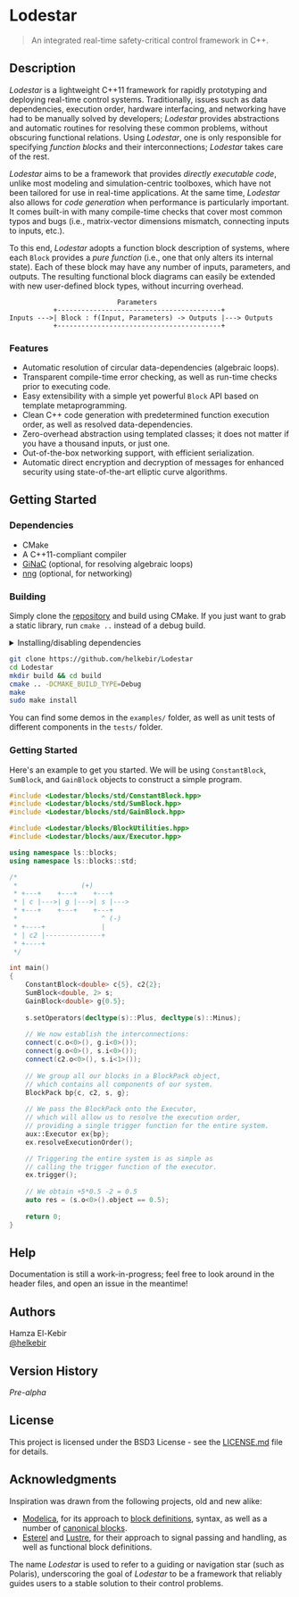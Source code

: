 # Lodestar

> An integrated real-time safety-critical control framework in C++.

## Description

_Lodestar_ is a lightweight C++11 framework for rapidly prototyping and deploying real-time control systems.
Traditionally, issues such as data dependencies, execution order, hardware interfacing, and networking have had to be
manually solved by developers; _Lodestar_ provides abstractions and automatic routines for resolving these common
problems, without obscuring functional relations. Using _Lodestar_, one is only responsible for specifying
_function blocks_ and their interconnections; _Lodestar_ takes care of the rest.

_Lodestar_ aims to be a framework that provides _directly executable code_, unlike most modeling and simulation-centric
toolboxes, which have not been tailored for use in real-time applications. At the same time, _Lodestar_ also allows for
_code generation_ when performance is particularly important. It comes built-in with many compile-time checks that cover
most common typos and bugs (i.e., matrix-vector dimensions mismatch, connecting inputs to inputs, etc.).

To this end, _Lodestar_ adopts a function block description of systems, where
each `Block` provides a _pure function_ (i.e., one that only alters its internal state). Each of these block may have
any number of inputs, parameters, and outputs. The resulting functional block diagrams can easily be extended with new
user-defined block types, without incurring overhead.

```
                           Parameters
           +-----------------------------------------+
Inputs --->| Block : f(Input, Parameters) -> Outputs |---> Outputs
           +-----------------------------------------+
```

### Features

- Automatic resolution of circular data-dependencies (algebraic loops).
- Transparent compile-time error checking, as well as run-time checks prior to executing code.
- Easy extensibility with a simple yet powerful `Block` API based on template metaprogramming.
- Clean C++ code generation with predetermined function execution order, as well as resolved data-dependencies.
- Zero-overhead abstraction using templated classes; it does not matter if you have a thousand inputs, or just one.
- Out-of-the-box networking support, with efficient serialization.
- Automatic direct encryption and decryption of messages for enhanced security using state-of-the-art elliptic curve algorithms.

## Getting Started

### Dependencies

* CMake
* A C++11-compliant compiler
* [GiNaC](https://ginac.de/) (optional, for resolving algebraic loops)
* [nng](https://nng.nanomsg.org/) (optional, for networking)

### Building

Simply clone the [repository](https://github.com/helkebir/Lodestar) and build using CMake.
If you just want to grab a static library, run `cmake ..` instead of a debug build.

<details>
  <summary>Installing/disabling dependencies</summary>

You can install the dependencies as follows:

- On Ubuntu (Debian):
  ```bash
  sudo apt-get install libginac-dev libcln-dev libnng-dev
  ```
- On macOS:
  ```bash
  brew install ginac nng
  ```
You can disable GiNaC and NNG using the `-DWITH_GINAC=OFF -DWITH_NNG=OFF` flags when running the `cmake` command:

```cmake .. -DCMAKE_BUILD_TYPE=Debug -DWITH_GINAC=OFF -DWITH_NNG=OFF```
</details>

```bash
git clone https://github.com/helkebir/Lodestar
cd Lodestar
mkdir build && cd build
cmake .. -DCMAKE_BUILD_TYPE=Debug
make
sudo make install
```

You can find some demos in the `examples/` folder, as well as unit tests of different components in the `tests/` folder.

### Getting Started

Here's an example to get you started. We will be using `ConstantBlock`, `SumBlock`, and `GainBlock` objects to construct
a simple program.

```cpp
#include <Lodestar/blocks/std/ConstantBlock.hpp>
#include <Lodestar/blocks/std/SumBlock.hpp>
#include <Lodestar/blocks/std/GainBlock.hpp>

#include <Lodestar/blocks/BlockUtilities.hpp>
#include <Lodestar/blocks/aux/Executor.hpp>

using namespace ls::blocks;
using namespace ls::blocks::std;

/*
 *                (+)
 * +---+    +---+    +---+
 * | c |--->| g |--->| s |--->
 * +---+    +---+    +---+
 *                     ^ (-)
 * +----+              |
 * | c2 |--------------+
 * +----+
 */

int main()
{
    ConstantBlock<double> c{5}, c2{2};
    SumBlock<double, 2> s;
    GainBlock<double> g{0.5};
    
    s.setOperators(decltype(s)::Plus, decltype(s)::Minus);
    
    // We now establish the interconnections:
    connect(c.o<0>(), g.i<0>());
    connect(g.o<0>(), s.i<0>());
    connect(c2.o<0>(), s.i<1>());
    
    // We group all our blocks in a BlockPack object,
    // which contains all components of our system.
    BlockPack bp{c, c2, s, g};
    
    // We pass the BlockPack onto the Executor,
    // which will allow us to resolve the execution order,
    // providing a single trigger function for the entire system.
    aux::Executor ex{bp};
    ex.resolveExecutionOrder();

    // Triggering the entire system is as simple as
    // calling the trigger function of the executor.
    ex.trigger();
    
    // We obtain +5*0.5 -2 = 0.5  
    auto res = (s.o<0>().object == 0.5);
    
    return 0;
}
```

## Help

Documentation is still a work-in-progress; feel free to look around in the header files, and open an issue in the meantime!

## Authors

Hamza El-Kebir<br/>
[@helkebir](http://github.com/helkebir)

## Version History

_Pre-alpha_

## License

This project is licensed under the BSD3 License - see the [LICENSE.md](LICENSE.md) file for details.

## Acknowledgments

Inspiration was drawn from the following projects, old and new alike:
* [Modelica](https://modelica.org/), for its approach to [block definitions](https://specification.modelica.org/maint/3.5/class-predefined-types-and-declarations.html#S6.I1.i4.p1), syntax, as well as a number of [canonical blocks](https://doc.modelica.org/Modelica%204.0.0/Resources/helpDymola/Modelica_Blocks.html#Modelica.Blocks).
* [Esterel](https://en.wikipedia.org/wiki/Esterel) and [Lustre](https://en.wikipedia.org/wiki/Lustre_(programming_language)), for their approach to signal passing and handling, as well as functional block definitions.

The name _Lodestar_ is used to refer to a guiding or navigation star (such as Polaris), underscoring the goal of
_Lodestar_ to be a framework that reliably guides users to a stable solution to their control problems.